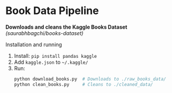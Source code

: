 # Book Data Pipeline

**Downloads and cleans the Kaggle Books Dataset**  
*(saurabhbagchi/books-dataset)*

Installation and running
1. Install: `pip install pandas kaggle`
2. Add `kaggle.json` to `~/.kaggle/`
3. Run:
   ```bash
   python download_books.py  # Downloads to ./raw_books_data/
   python clean_books.py     # Cleans to ./cleaned_data/
